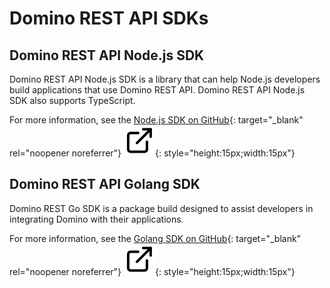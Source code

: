 # Domino REST API SDKs


## Domino REST API Node.js SDK

Domino REST API Node.js SDK is a library that can help Node.js developers build applications that use Domino REST API. Domino REST API Node.js SDK also supports TypeScript.

For more information, see the [Node.js SDK on GitHub](https://github.com/HCL-TECH-SOFTWARE/domino-rest-sdk-node "Opens a new tab"){: target="_blank" rel="noopener noreferrer"}&nbsp;![link image](../assets/images/external-link.svg){: style="height:15px;width:15px"}


## Domino REST API Golang SDK

Domino REST Go SDK is a package build designed to assist developers in integrating Domino with their applications.

For more information, see the [Golang SDK on GitHub](https://github.com/HCL-TECH-SOFTWARE/domino-rest-sdk-go "Opens a new tab"){: target="_blank" rel="noopener noreferrer"}&nbsp;![link image](../assets/images/external-link.svg){: style="height:15px;width:15px"}

